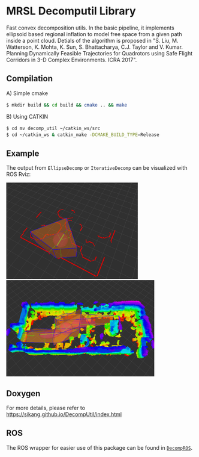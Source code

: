 MRSL Decomputil Library
======================
Fast convex decomposition utils. In the basic pipeline, it implements ellipsoid based regional inflation to model free space from a given path inside a point cloud.
Detials of the algorithm is proposed in "S. Liu, M. Watterson, K. Mohta, K. Sun, S. Bhattacharya, C.J. Taylor and V. Kumar. Planning Dynamically Feasible Trajectories for Quadrotors using Safe Flight Corridors in 3-D Complex Environments. ICRA 2017".

## Compilation
A) Simple cmake
```sh
$ mkdir build && cd build && cmake .. && make
```

B) Using CATKIN
```sh
$ cd mv decomp_util ~/catkin_ws/src
$ cd ~/catkin_ws & catkin_make -DCMAKE_BUILD_TYPE=Release
```

## Example
The output from `EllipseDecomp` or `IterativeDecomp` can be visualized with ROS Rviz:

<img src="./samples/sample1.png" height="256"> <img src="./samples/sample2.png" height="256">


## Doxygen
For more details, please refer to https://sikang.github.io/DecompUtil/index.html

## ROS
The ROS wrapper for easier use of this package can be found in [`DecompROS`](https://github.com/sikang/DecompROS.git).
